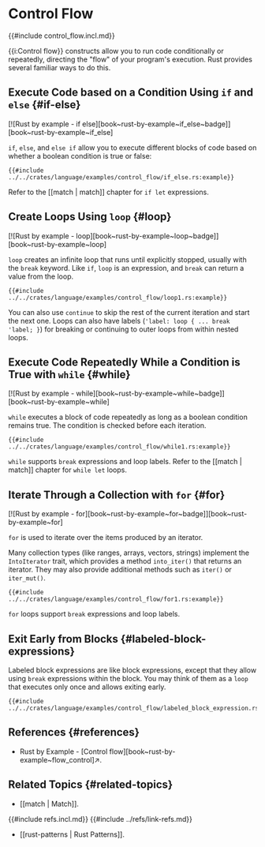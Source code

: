 # Control Flow

{{#include control_flow.incl.md}}

{{i:Control flow}} constructs allow you to run code conditionally or repeatedly, directing the "flow" of your program's execution. Rust provides several familiar ways to do this.

## Execute Code based on a Condition Using `if` and `else` {#if-else}

[![Rust by example - if else][book~rust-by-example~if_else~badge]][book~rust-by-example~if_else]

`if`, `else`, and `else if` allow you to execute different blocks of code based on whether a boolean condition is true or false:

```rust,editable
{{#include ../../crates/language/examples/control_flow/if_else.rs:example}}
```

Refer to the [[match | match]] chapter for `if let` expressions.

## Create Loops Using `loop` {#loop}

[![Rust by example - loop][book~rust-by-example~loop~badge]][book~rust-by-example~loop]

`loop` creates an infinite loop that runs until explicitly stopped, usually with the `break` keyword.
Like `if`, `loop` is an expression, and `break` can return a value from the loop.

```rust,editable
{{#include ../../crates/language/examples/control_flow/loop1.rs:example}}
```

You can also use `continue` to skip the rest of the current iteration and start the next one. Loops can also have labels (`'label: loop { ... break 'label; }`) for breaking or continuing to outer loops from within nested loops.

## Execute Code Repeatedly While a Condition is True with `while` {#while}

[![Rust by example - while][book~rust-by-example~while~badge]][book~rust-by-example~while]

`while` executes a block of code repeatedly as long as a boolean condition remains true.
The condition is checked before each iteration.

```rust,editable
{{#include ../../crates/language/examples/control_flow/while1.rs:example}}
```

`while` supports `break` expressions and loop labels. Refer to the [[match | match]] chapter for `while let` loops.

## Iterate Through a Collection with `for` {#for}

[![Rust by example - for][book~rust-by-example~for~badge]][book~rust-by-example~for]

`for` is used to iterate over the items produced by an iterator.

Many collection types (like ranges, arrays, vectors, strings) implement the `IntoIterator` trait, which provides a method `into_iter()` that returns an iterator. They may also provide additional methods such as `iter()` or `iter_mut()`.

```rust,editable
{{#include ../../crates/language/examples/control_flow/for1.rs:example}}
```

`for` loops support `break` expressions and loop labels.

## Exit Early from Blocks {#labeled-block-expressions}

Labeled block expressions are like block expressions, except that they allow using `break` expressions within the block.
You may think of them as a `loop` that executes only once and allows exiting early.

```rust,editable
{{#include ../../crates/language/examples/control_flow/labeled_block_expression.rs:example}}
```

## References {#references}

- Rust by Example - [Control flow][book~rust-by-example~flow_control]↗.

## Related Topics {#related-topics}

- [[match | Match]].

{{#include refs.incl.md}}
{{#include ../refs/link-refs.md}}

<div class="hidden">

- [[rust-patterns | Rust Patterns]].

</div>
